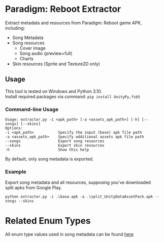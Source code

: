 # Paradigm: Reboot Extractor
Extract metadata and resources from Paradigm: Reboot game APK, including:
- Song Metadata
- Song resources
  - Cover image
  - Song audio (preview+full)
  - Charts
- Skin resources (Sprite and Texture2D only)
## Usage
This tool is tested on Windows and Python 3.10.   
Install required packages via command: `pip install UnityPy,fsb5`
### Command-line Usage
```
Usage: extractor.py -i <apk_path> [-a <assets_apk_path>] [-h] [--songs] [--skins]
Options:
-i <apk_path>           Specify the input (base) apk file path
-a <assets_apk_path>    Specify additional assets apk file path
--songs                 Export song resources
--skins                 Export skin resources
-h                      Show this help
```
By default, only song metadata is exported.
### Example
Export song metadata and all resources, supposing you've downloaded split apks from Google Play.
```
python extractor.py -i .\base.apk -a .\split_UnityDataAssetPack.apk --songs --skins
```
# Related Enum Types
All enum type values used in song metadata can be found [here](./EnumTypes.md)
